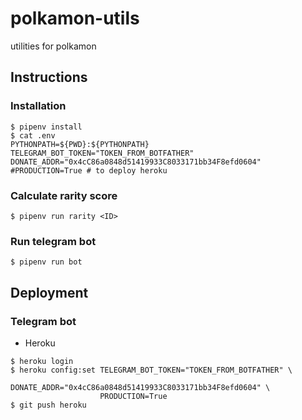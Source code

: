 # polkamon-utils
utilities for polkamon

## Instructions
### Installation
```shell script
$ pipenv install
$ cat .env
PYTHONPATH=${PWD}:${PYTHONPATH}
TELEGRAM_BOT_TOKEN="TOKEN_FROM_BOTFATHER"
DONATE_ADDR="0x4cC86a0848d51419933C8033171bb34F8efd0604"
#PRODUCTION=True # to deploy heroku
```

### Calculate rarity score
```shell script
$ pipenv run rarity <ID>
```

### Run telegram bot
```shell script
$ pipenv run bot
```

## Deployment
### Telegram bot
- Heroku
```shell script
$ heroku login
$ heroku config:set TELEGRAM_BOT_TOKEN="TOKEN_FROM_BOTFATHER" \
                    DONATE_ADDR="0x4cC86a0848d51419933C8033171bb34F8efd0604" \
                    PRODUCTION=True
$ git push heroku
```
